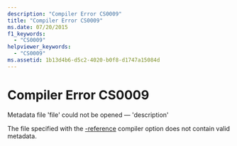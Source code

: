 ```yaml
---
description: "Compiler Error CS0009"
title: "Compiler Error CS0009"
ms.date: 07/20/2015
f1_keywords: 
  - "CS0009"
helpviewer_keywords: 
  - "CS0009"
ms.assetid: 1b13d4b6-d5c2-4020-b0f8-d1747a15084d
---
```

# Compiler Error CS0009
Metadata file 'file' could not be opened — 'description'  
  
 The file specified with the [-reference](../language-reference/compiler-options/reference-compiler-option.md) compiler option does not contain valid metadata.
